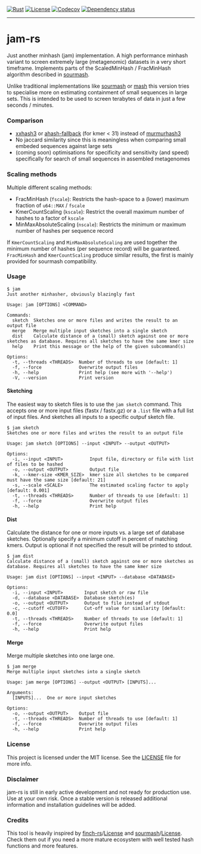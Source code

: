 [![Rust](https://img.shields.io/badge/built_with-Rust-dca282.svg)](https://www.rust-lang.org/)
[![License](https://img.shields.io/badge/License-MIT-brightgreen.svg)](https://github.com/St4NNi/jam-rs/blob/main/LICENSE)
[![Codecov](https://codecov.io/github/St4NNi/jam-rs/coverage.svg?branch=main)](https://codecov.io/gh/St4NNi/jam-rs)
[![Dependency status](https://deps.rs/repo/github/St4NNi/jam-rs/status.svg)](https://deps.rs/repo/github/St4NNi/jam-rs)
___

# jam-rs

Just another minhash (jam) implementation. A high performance minhash variant to screen extremely large (metagenomic) datasets in a very short timeframe.
Implements parts of the ScaledMinHash / FracMinHash algorithm described in [sourmash](https://joss.theoj.org/papers/10.21105/joss.00027).

Unlike traditional implementations like [sourmash](https://joss.theoj.org/papers/10.21105/joss.00027) or [mash](https://doi.org/10.1186/s13059-016-0997-x) this version tries to specialise more on estimating containment of small sequences in large sets. This is intended to be used to screen terabytes of data in just a few seconds / minutes.

### Comparison

- [xxhash3](https://github.com/DoumanAsh/xxhash-rust) or [ahash-fallback](https://github.com/tkaitchuck/aHash/wiki/AHash-fallback-algorithm) (for kmer < 31) instead of [murmurhash3](https://github.com/mhallin/murmurhash3-rs)
- No jaccard similarity since this is meaningless when comparing small embeded sequences against large sets
- (coming soon) optimisations for specificity and sensitivity (and speed) specifically for search of small sequences in assembled metagenomes

### Scaling methods

Multiple different scaling methods:
  - FracMinHash (`fscale`): Restricts the hash-space to a (lower) maximum fraction of `u64::MAX` / `fscale`
  - KmerCountScaling (`kscale`): Restrict the overall maximum number of hashes to a factor of `kscale`
  - MinMaxAbsoluteScaling (`nscale`): Restricts the minimum or maximum number of hashes per sequence record

If `KmerCountScaling` and `MinMaxAbsoluteScaling` are used together the minimum number of hashes (per sequence record) will be guaranteed. `FracMinHash` and `KmerCountScaling` produce similar results, the first is mainly provided for sourmash compatibility.

### Usage

```console
$ jam
Just another minhasher, obviously blazingly fast

Usage: jam [OPTIONS] <COMMAND>

Commands:
  sketch  Sketches one or more files and writes the result to an output file
  merge   Merge multiple input sketches into a single sketch
  dist    Calculate distance of a (small) sketch against one or more sketches as database. Requires all sketches to have the same kmer size
  help    Print this message or the help of the given subcommand(s)

Options:
  -t, --threads <THREADS>  Number of threads to use [default: 1]
  -f, --force              Overwrite output files
  -h, --help               Print help (see more with '--help')
  -V, --version            Print version
```

#### Sketching

The easiest way to sketch files is to use the `jam sketch` command. This accepts one or more input files (fastx / fastx.gz) or a `.list` file with a full list of input files. And sketches all inputs to a specific outpuf sketch file.

```console
$ jam sketch
Sketches one or more files and writes the result to an output file

Usage: jam sketch [OPTIONS] --input <INPUT> --output <OUTPUT>

Options:
  -i, --input <INPUT>          Input file, directory or file with list of files to be hashed
  -o, --output <OUTPUT>        Output file
  -k, --kmer-size <KMER_SIZE>  kmer size all sketches to be compared must have the same size [default: 21]
  -s, --scale <SCALE>          The estimated scaling factor to apply [default: 0.001]
  -t, --threads <THREADS>      Number of threads to use [default: 1]
  -f, --force                  Overwrite output files
  -h, --help                   Print help
```

#### Dist

Calculate the distance for one or more inputs vs. a large set of database sketches. Optionally specify a minimum cutoff in percent of matching kmers. Output is optional if not specified the result will be printed to stdout.

```console
$ jam dist
Calculate distance of a (small) sketch against one or more sketches as database. Requires all sketches to have the same kmer size

Usage: jam dist [OPTIONS] --input <INPUT> --database <DATABASE>

Options:
  -i, --input <INPUT>        Input sketch or raw file
  -d, --database <DATABASE>  Database sketch(es)
  -o, --output <OUTPUT>      Output to file instead of stdout
  -c, --cutoff <CUTOFF>      Cut-off value for similarity [default: 0.0]
  -t, --threads <THREADS>    Number of threads to use [default: 1]
  -f, --force                Overwrite output files
  -h, --help                 Print help
```




#### Merge

Merge multiple sketches into one large one.

```console
$ jam merge
Merge multiple input sketches into a single sketch

Usage: jam merge [OPTIONS] --output <OUTPUT> [INPUTS]...

Arguments:
  [INPUTS]...  One or more input sketches

Options:
  -o, --output <OUTPUT>    Output file
  -t, --threads <THREADS>  Number of threads to use [default: 1]
  -f, --force              Overwrite output files
  -h, --help               Print help
```

### License

This project is licensed under the MIT license. See the [LICENSE](LICENSE) file for more info.

### Disclaimer

jam-rs is still in early active development and not ready for production use. Use at your own risk. Once a stable version is released additional information and installation guidelines will be added.

### Credits

This tool is heavily inspired by [finch-rs](https://github.com/onecodex/finch-rs)/[License](https://github.com/onecodex/finch-rs/blob/master/LICENSE.txt) and [sourmash](https://github.com/sourmash-bio/sourmash)/[License](https://github.com/sourmash-bio/sourmash/blob/latest/LICENSE). Check them out if you need a more mature ecosystem with well tested hash functions and more features.
